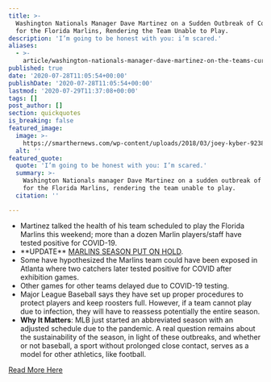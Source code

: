 ```yaml
---
title: >-
  Washington Nationals Manager Dave Martinez on a Sudden Outbreak of Covid-19
  for the Florida Marlins, Rendering the Team Unable to Play.
description: 'I’m going to be honest with you: i’m scared.'
aliases:
  - >-
    article/washington-nationals-manager-dave-martinez-on-the-teams-current-outbreak-of-covid-19/
published: true
date: '2020-07-28T11:05:54+00:00'
publishDate: '2020-07-28T11:05:54+00:00'
lastmod: '2020-07-29T11:37:08+00:00'
tags: []
post_author: []
section: quickquotes
is_breaking: false
featured_image:
  image: >-
    https://smarthernews.com/wp-content/uploads/2018/03/joey-kyber-92387-unsplash-scaled.jpg
  alt: ''
featured_quote:
  quote: 'I’m going to be honest with you: I’m scared.'
  summary: >-
    Washington Nationals manager Dave Martinez on a sudden outbreak of COVID-19
    for the Florida Marlins, rendering the team unable to play.
  citation: ''

---
```

*   Martinez talked the health of his team scheduled to play the Florida Marlins this weekend; more than a dozen Marlin players/staff have tested positive for COVID-19.
*   \*\*UPDATE\*\* [MARLINS SEASON PUT ON HOLD](https://www.usatoday.com/story/sports/mlb/marlins/2020/07/29/miami-marlins-covid-19-outbreak-latest-updates/5528087002/).
*   Some have hypothesized the Marlins team could have been exposed in Atlanta where two catchers later tested positive for COVID after exhibition games.
*   Other games for other teams delayed due to COVID-19 testing.
*   Major League Baseball says they have set up proper procedures to protect players and keep roosters full. However, if a team cannot play due to infection, they will have to reassess potentially the entire season.
*   **Why It Matters**: MLB just started an abbreviated season with an adjusted schedule due to the pandemic. A real question remains about the sustainability of the season, in light of these outbreaks, and whether or not baseball, a sport without prolonged close contact, serves as a model for other athletics, like football.

[Read More Here](https://apnews.com/2bc14b1de86329987bdb1cc76f21c021)